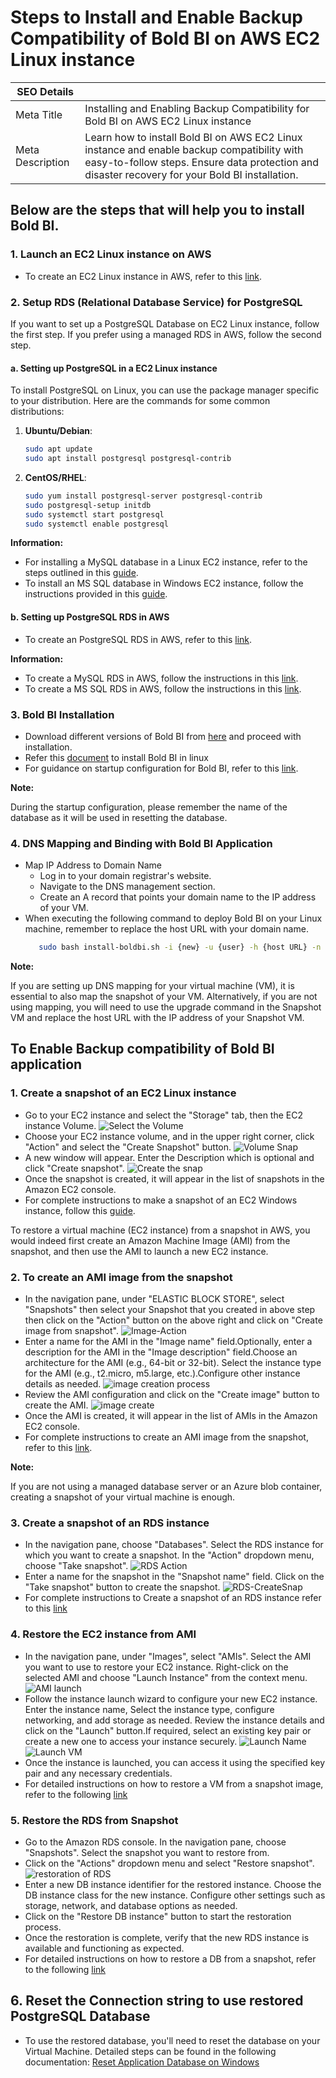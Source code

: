 # Steps to Install and Enable Backup Compatibility of Bold BI on AWS EC2 Linux instance

| SEO Details       |                                                                     |
|-------------------|---------------------------------------------------------------------|
| Meta Title        | Installing and Enabling Backup Compatibility for Bold BI on  AWS EC2 Linux instance |
| Meta Description  | Learn how to install Bold BI on AWS EC2 Linux instance and enable backup compatibility with easy-to-follow steps. Ensure data protection and disaster recovery for your Bold BI installation. |

## Below are the steps that will help you to install Bold BI.

### 1. Launch an EC2 Linux instance on AWS
   - To create an EC2 Linux instance in AWS, refer to this [link](https://docs.aws.amazon.com/AWSEC2/latest/UserGuide/EC2_GetStarted.html#ec2-launch-instance).

### 2. Setup RDS (Relational Database Service) for PostgreSQL
If you want to set up a PostgreSQL Database on EC2 Linux instance, follow the first step. If you prefer using a managed RDS in AWS, follow the second step.

#### a. Setting up PostgreSQL in a EC2 Linux instance
To install PostgreSQL on Linux, you can use the package manager specific to your distribution. Here are the commands for some common distributions:
1. **Ubuntu/Debian**:
   ```bash
   sudo apt update
   sudo apt install postgresql postgresql-contrib
2. **CentOS/RHEL**:
    ```bash
    sudo yum install postgresql-server postgresql-contrib
    sudo postgresql-setup initdb
    sudo systemctl start postgresql
    sudo systemctl enable postgresql
**Information:**
  - For installing a MySQL database in a Linux EC2 instance, refer to the steps outlined in this [guide](https://www.devart.com/dbforge/mysql/how-to-install-mysql-on-linux/).
  - To install an MS SQL database in Windows EC2 instance, follow the instructions provided in this [guide](https://phoenixnap.com/kb/sql-server-linux).

#### b. Setting up PostgreSQL RDS in AWS
- To create an PostgreSQL RDS in AWS, refer to this [link](https://aws.amazon.com/getting-started/hands-on/create-connect-postgresql-db/).

**Information:** 
  - To create a MySQL RDS in AWS, follow the instructions in this [link](https://aws.amazon.com/getting-started/hands-on/create-mysql-db/).
  - To create a MS SQL RDS in AWS, follow the instructions in this [link](https://aws.amazon.com/getting-started/hands-on/create-microsoft-sql-db/).


### 3. Bold BI Installation
   - Download different versions of Bold BI from [here](https://www.boldbi.com/account/downloads) and proceed with installation.
   - Refer this [document](https://help.boldbi.com/deploying-bold-bi/deploying-in-linux/installation-and-deployment/bold-bi-on-ubuntu/#bold-bi-installation-and-deployment-on-ubuntu) to install Bold BI in linux
   - For guidance on startup configuration for Bold BI, refer to this [link](https://help.boldbi.com/application-startup/latest/).

**Note:**

During the startup configuration, please remember the name of the database as it will be used in resetting the database.


### 4. DNS Mapping and Binding with Bold BI Application

- Map IP Address to Domain Name
  - Log in to your domain registrar's website.
  - Navigate to the DNS management section.
  - Create an A record that points your domain name to the IP address of your VM.
- When executing the following command to deploy Bold BI on your Linux machine, remember to replace the host URL with your domain name.
   ```bash
      sudo bash install-boldbi.sh -i {new} -u {user} -h {host URL} -n {true or false} 

**Note:**

If you are setting up DNS mapping for your virtual machine (VM), it is essential to also map the snapshot of your VM. Alternatively, if you are not using mapping, you will need to use the upgrade command in the Snapshot VM and replace the host URL with the IP address of your Snapshot VM.


## To Enable Backup compatibility of Bold BI application

### 1. Create a snapshot of an EC2 Linux instance
- Go to your EC2 instance and select the "Storage" tab, then the EC2 instance Volume.
![Select the Volume](images/EC2-Volume-Select.png)
- Choose your EC2 instance volume, and in the upper right corner, click "Action" and select the "Create Snapshot" button.
![Volume Snap](images/Volume-Action.png)
- A new window will appear. Enter the Description which is optional and click "Create snapshot".
![Create the snap](images/Volume-CreateSnap.png)
- Once the snapshot is created, it will appear in the list of snapshots in the Amazon EC2 console.
- For complete instructions to make a snapshot of an EC2 Windows instance, follow this [guide](https://docs.aws.amazon.com/ebs/latest/userguide/ebs-creating-snapshot.html).

To restore a virtual machine (EC2 instance) from a snapshot in AWS, you would indeed first create an Amazon Machine Image (AMI) from the snapshot, and then use the AMI to launch a new EC2 instance. 
### 2. To create an AMI image from the snapshot
- In the navigation pane, under "ELASTIC BLOCK STORE", select "Snapshots" then select your Snapshot that you created in above step then click on the "Action" button on the above right and click on "Create image from snapshot".
![Image-Action](images/image-Action.png)
- Enter a name for the AMI in the "Image name" field.Optionally, enter a description for the AMI in the "Image description" field.Choose an architecture for the AMI (e.g., 64-bit or 32-bit).
Select the instance type for the AMI (e.g., t2.micro, m5.large, etc.).Configure other instance details as needed.
![image creation process](images/createimage-1.png)
- Review the AMI configuration and click on the "Create image" button to create the AMI.
![image create](images/create-image2.png)
- Once the AMI is created, it will appear in the list of AMIs in the Amazon EC2 console.
- For complete instructions to create an AMI image from the snapshot, refer to this [link](https://docs.aws.amazon.com/AWSEC2/latest/WindowsGuide/Creating_EBSbacked_WinAMI.html).

**Note:** 

If you are not using a managed database server or an Azure blob container, creating a snapshot of your virtual machine is enough.

### 3. Create a snapshot of an RDS instance
- In the navigation pane, choose "Databases".
Select the RDS instance for which you want to create a snapshot. In the "Action" dropdown menu, choose "Take snapshot".
![RDS Action](images/RDS-Action.png)
- Enter a name for the snapshot in the "Snapshot name" field. Click on the "Take snapshot" button to create the snapshot.
![RDS-CreateSnap](images/RDS-CreateSnap.png)
- For complete instructions to Create a snapshot of an RDS instance refer to this [link](https://docs.aws.amazon.com/AmazonRDS/latest/UserGuide/USER_CreateSnapshot.html)

### 4. Restore the EC2 instance from AMI
- In the navigation pane, under "Images", select "AMIs". Select the AMI you want to use to restore your EC2 instance. Right-click on the selected AMI and choose "Launch Instance" from the context menu.
![AMI launch](images/AMI-launch.png)
- Follow the instance launch wizard to configure your new EC2 instance. Enter the instance name, Select the instance type, configure networking, and add storage as needed. Review the instance details and click on the "Launch" button.If required, select an existing key pair or create a new one to access your instance securely.
![Launch Name](images/ami-launch-name.png)
![Launch VM](images/ami-launch-network.png)
- Once the instance is launched, you can access it using the specified key pair and any necessary credentials.
- For detailed instructions on how to restore a VM from a snapshot image, refer to the following [link](https://aws.plainenglish.io/a-step-by-step-guide-to-restoring-an-ec2-instance-from-a-snapshot-58922be4b3b6)

### 5. Restore the RDS from Snapshot
- Go to the Amazon RDS console. In the navigation pane, choose "Snapshots". Select the snapshot you want to restore from.
- Click on the "Actions" dropdown menu and select "Restore snapshot".
![restoration of RDS](images/restoreDBaction.png)
- Enter a new DB instance identifier for the restored instance. Choose the DB instance class for the new instance. Configure other settings such as storage, network, and database options as needed.
- Click on the "Restore DB instance" button to start the restoration process.
- Once the restoration is complete, verify that the new RDS instance is available and functioning as expected.
- For detailed instructions on how to restore a DB from a snapshot, refer to the following [link](https://docs.aws.amazon.com/AmazonRDS/latest/UserGuide/USER_RestoreFromSnapshot.html)

## 6. Reset the Connection string to use restored PostgreSQL Database

- To use the restored database, you'll need to reset the database on your Virtual Machine.
Detailed steps can be found in the following documentation: [Reset Application Database on Windows](https://help.boldbi.com/utilities/bold-bi-command-line-tools/reset-application-database/#linux)